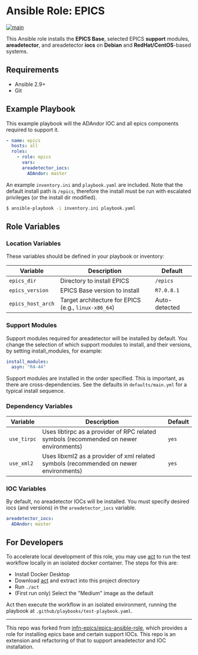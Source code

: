 # Ansible Role: EPICS

[![main](https://github.com/lbl-camera/epics-ansible-role/actions/workflows/main.yml/badge.svg)](https://github.com/lbl-camera/epics-ansible-role/actions/workflows/main.yml)

This Ansible role installs the **EPICS Base**, selected EPICS **support** modules, **areadetector**, and areadetector **iocs** on **Debian** and **RedHat/CentOS**-based systems.

## Requirements

- Ansible 2.9+
- Git

## Example Playbook

This example playbook will the ADAndor IOC and all epics components required to support it.

```yaml
- name: epics
  hosts: all
  roles:
    - role: epics
      vars:
      areadetector_iocs:
        ADAndor: master
```

An example `inventory.ini` and `playbook.yaml` are included. Note that the default install path is `/epics`, therefore 
the install must be run with escalated privileges (or the install dir modified). 

```bash
$ ansible-playbook -i inventory.ini playbook.yaml
````

## Role Variables

### Location Variables
These variables should be defined in your playbook or inventory:

| Variable          | Description                                          | Default       |
|-------------------|------------------------------------------------------|---------------|
| `epics_dir`       | Directory to install EPICS                           | `/epics`      |
| `epics_version`   | EPICS Base version to install                        | `R7.0.8.1`    |
| `epics_host_arch` | Target architecture for EPICS (e.g., `linux-x86_64`) | Auto-detected |

### Support Modules

Support modules required for areadetector will be installed by default. You change the selection of which support 
modules to install, and their versions, by setting install_modules, for example:

```yaml
install_modules:
  asyn: "R4-44"
```

Support modules are installed in the order specified. This is important, as there are cross-dependencies. See the
defaults in `defaults/main.yml` for a typical install sequence.

### Dependency Variables

| Variable    | Description                                                                            | Default |
|-------------|----------------------------------------------------------------------------------------|---------|
| `use_tirpc` | Uses libtirpc as a provider of RPC related symbols (recommended on newer environments) | `yes`   |
| `use_xml2`  | Uses libxml2 as a provider of xml related symbols (recommended on newer environments)  | `yes`   |

### IOC Variables

By default, no areadetector IOCs will be installed. You must specify desired iocs (and versions) in the 
`areadetector_iocs` variable.

```yaml
areadetector_iocs:
  ADAndor: master
```

## For Developers
To accelerate local development of this role, you may use [act](https://github.com/nektos/act) to run the test workflow locally in an
isolated docker container. The steps for this are:

- Install Docker Desktop
- Download [act](https://github.com/nektos/act) and extract into this project directory
- Run `./act`
- (First run only) Select the "Medium" image as the default

Act then execute the workflow in an isolated environment, running the playbook at `.github/playbooks/test-playbook.yaml`.

---
This repo was forked from [infn-epics/epics-ansible-role](https://baltig.infn.it/infn-epics/epics-ansible-role/-/tree/main),
which provides a role for installing epics base and certain support IOCs. This repo is an extension and refactoring of
that to support areadetector and IOC installation.
